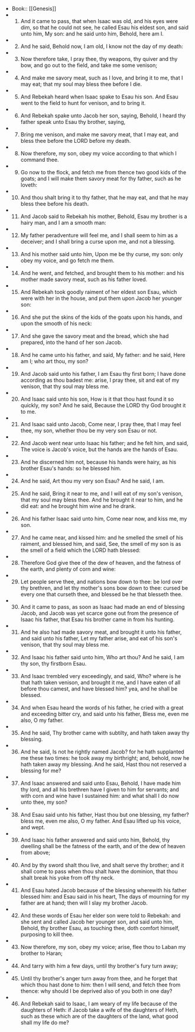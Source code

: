 - Book:: [[Genesis]]
- 1. And it came to pass, that when Isaac was old, and his eyes were dim, so that he could not see, he called Esau his eldest son, and said unto him, My son: and he said unto him, Behold, here am I.
- 2. And he said, Behold now, I am old, I know not the day of my death:
- 3. Now therefore take, I pray thee, thy weapons, thy quiver and thy bow, and go out to the field, and take me some venison;
- 4. And make me savory meat, such as I love, and bring it to me, that I may eat; that my soul may bless thee before I die.
- 5. And Rebekah heard when Isaac spake to Esau his son. And Esau went to the field to hunt for venison, and to bring it.
- 6. And Rebekah spake unto Jacob her son, saying, Behold, I heard thy father speak unto Esau thy brother, saying,
- 7. Bring me venison, and make me savory meat, that I may eat, and bless thee before the LORD before my death.
- 8. Now therefore, my son, obey my voice according to that which I command thee.
- 9. Go now to the flock, and fetch me from thence two good kids of the goats; and I will make them savory meat for thy father, such as he loveth:
- 10. And thou shalt bring it to thy father, that he may eat, and that he may bless thee before his death.
- 11. And Jacob said to Rebekah his mother, Behold, Esau my brother is a hairy man, and I am a smooth man:
- 12. My father peradventure will feel me, and I shall seem to him as a deceiver; and I shall bring a curse upon me, and not a blessing.
- 13. And his mother said unto him, Upon me be thy curse, my son: only obey my voice, and go fetch me them.
- 14. And he went, and fetched, and brought them to his mother: and his mother made savory meat, such as his father loved.
- 15. And Rebekah took goodly raiment of her eldest son Esau, which were with her in the house, and put them upon Jacob her younger son:
- 16. And she put the skins of the kids of the goats upon his hands, and upon the smooth of his neck:
- 17. And she gave the savory meat and the bread, which she had prepared, into the hand of her son Jacob.
- 18. And he came unto his father, and said, My father: and he said, Here am I; who art thou, my son?
- 19. And Jacob said unto his father, I am Esau thy first born; I have done according as thou badest me: arise, I pray thee, sit and eat of my venison, that thy soul may bless me.
- 20. And Isaac said unto his son, How is it that thou hast found it so quickly, my son? And he said, Because the LORD thy God brought it to me.
- 21. And Isaac said unto Jacob, Come near, I pray thee, that I may feel thee, my son, whether thou be my very son Esau or not.
- 22. And Jacob went near unto Isaac his father; and he felt him, and said, The voice is Jacob's voice, but the hands are the hands of Esau.
- 23. And he discerned him not, because his hands were hairy, as his brother Esau's hands: so he blessed him.
- 24. And he said, Art thou my very son Esau? And he said, I am.
- 25. And he said, Bring it near to me, and I will eat of my son's venison, that my soul may bless thee. And he brought it near to him, and he did eat: and he brought him wine and he drank.
- 26. And his father Isaac said unto him, Come near now, and kiss me, my son.
- 27. And he came near, and kissed him: and he smelled the smell of his raiment, and blessed him, and said, See, the smell of my son is as the smell of a field which the LORD hath blessed:
- 28. Therefore God give thee of the dew of heaven, and the fatness of the earth, and plenty of corn and wine:
- 29. Let people serve thee, and nations bow down to thee: be lord over thy brethren, and let thy mother's sons bow down to thee: cursed be every one that curseth thee, and blessed be he that blesseth thee.
- 30. And it came to pass, as soon as Isaac had made an end of blessing Jacob, and Jacob was yet scarce gone out from the presence of Isaac his father, that Esau his brother came in from his hunting.
- 31. And he also had made savory meat, and brought it unto his father, and said unto his father, Let my father arise, and eat of his son's venison, that thy soul may bless me.
- 32. And Isaac his father said unto him, Who art thou? And he said, I am thy son, thy firstborn Esau.
- 33. And Isaac trembled very exceedingly, and said, Who? where is he that hath taken venison, and brought it me, and I have eaten of all before thou camest, and have blessed him? yea, and he shall be blessed.
- 34. And when Esau heard the words of his father, he cried with a great and exceeding bitter cry, and said unto his father, Bless me, even me also, O my father.
- 35. And he said, Thy brother came with subtilty, and hath taken away thy blessing.
- 36. And he said, Is not he rightly named Jacob? for he hath supplanted me these two times: he took away my birthright; and, behold, now he hath taken away my blessing. And he said, Hast thou not reserved a blessing for me?
- 37. And Isaac answered and said unto Esau, Behold, I have made him thy lord, and all his brethren have I given to him for servants; and with corn and wine have I sustained him: and what shall I do now unto thee, my son?
- 38. And Esau said unto his father, Hast thou but one blessing, my father? bless me, even me also, O my father. And Esau lifted up his voice, and wept.
- 39. And Isaac his father answered and said unto him, Behold, thy dwelling shall be the fatness of the earth, and of the dew of heaven from above;
- 40. And by thy sword shalt thou live, and shalt serve thy brother; and it shall come to pass when thou shalt have the dominion, that thou shalt break his yoke from off thy neck.
- 41. And Esau hated Jacob because of the blessing wherewith his father blessed him: and Esau said in his heart, The days of mourning for my father are at hand; then will I slay my brother Jacob.
- 42. And these words of Esau her elder son were told to Rebekah: and she sent and called Jacob her younger son, and said unto him, Behold, thy brother Esau, as touching thee, doth comfort himself, purposing to kill thee.
- 43. Now therefore, my son, obey my voice; arise, flee thou to Laban my brother to Haran;
- 44. And tarry with him a few days, until thy brother's fury turn away;
- 45. Until thy brother's anger turn away from thee, and he forget that which thou hast done to him: then I will send, and fetch thee from thence: why should I be deprived also of you both in one day?
- 46. And Rebekah said to Isaac, I am weary of my life because of the daughters of Heth: if Jacob take a wife of the daughters of Heth, such as these which are of the daughters of the land, what good shall my life do me?
